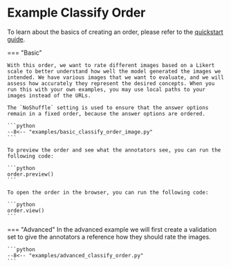 # Example Classify Order

To learn about the basics of creating an order, please refer to the [quickstart guide](../quickstart.md).

=== "Basic"

    With this order, we want to rate different images based on a Likert scale to better understand how well the model generated the images we intended. We have various images that we want to evaluate, and we will assess how accurately they represent the desired concepts. When you run this with your own examples, you may use local paths to your images instead of the URLs.

    The `NoShuffle` setting is used to ensure that the answer options remain in a fixed order, because the answer options are ordered.

    ```python
    --8<-- "examples/basic_classify_order_image.py"
    ```

    To preview the order and see what the annotators see, you can run the following code:

    ```python
    order.preview()
    ```

    To open the order in the browser, you can run the following code:

    ```python
    order.view()
    ```

=== "Advanced"
    In the advanced example we will first create a validation set to give the annotators a reference how they should rate the images.

    ```python
    --8<-- "examples/advanced_classify_order.py"
    ```
